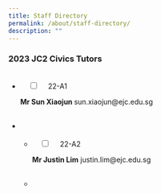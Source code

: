 ```yaml
---
title: Staff Directory
permalink: /about/staff-directory/
description: ""
---
```

### 2023 JC2 Civics Tutors


<ul class="jekyllcodex_accordion">
  <li>
    <input type="checkbox" id="accordion1">
    <label for="accordion1">22-A1</label>
    <div>
			<p> <b> Mr Sun Xiaojun </b> sun.xiaojun@ejc.edu.sg</p>
    </div>

</li>
	<li>
		
<ul class="jekyllcodex_accordion">
  <li>
    <input type="checkbox" id="accordion2">
    <label for="accordion2">22-A2</label>
    <div>
			<p> <b> Mr Justin Lim</b> justin.lim@ejc.edu.sg</p>
    </div>

</li>
	<li>